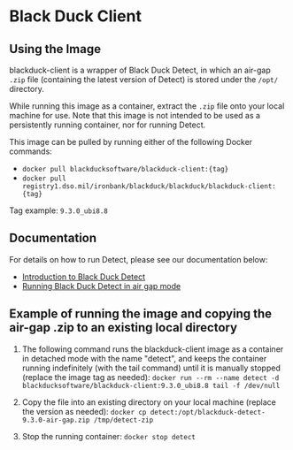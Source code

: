 # Black Duck Client

## Using the Image

blackduck-client is a wrapper of Black Duck Detect, in which an air-gap `.zip` file (containing the latest version of Detect) is stored under the `/opt/` directory.

While running this image as a container, extract the `.zip` file onto your local machine for use. Note that this image is not intended to be used as a persistently running container, nor for running Detect.

This image can be pulled by running either of the following Docker commands:
- `docker pull blackducksoftware/blackduck-client:{tag}`
- `docker pull registry1.dso.mil/ironbank/blackduck/blackduck/blackduck-client:{tag}`

Tag example: `9.3.0_ubi8.8`

## Documentation
 
For details on how to run Detect, please see our documentation below: 
- [Introduction to Black Duck Detect](https://documentation.blackduck.com/bundle/detect/page/introduction.html)
- [Running Black Duck Detect in air gap mode](https://documentation.blackduck.com/bundle/detect/page/runningdetect/runningairgap.html)

## Example of running the image and copying the air-gap .zip to an existing local directory

1) The following command runs the blackduck-client image as a container in detached mode with the name "detect", and keeps the container running indefinitely (with the tail command) until it is manually stopped (replace the image tag as needed): `docker run --rm --name detect -d blackducksoftware/blackduck-client:9.3.0_ubi8.8 tail -f /dev/null`

2) Copy the file into an existing directory on your local machine (replace the version as needed): 
`docker cp detect:/opt/blackduck-detect-9.3.0-air-gap.zip /tmp/detect-zip`

3) Stop the running container: `docker stop detect`
